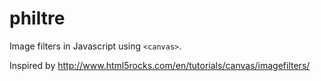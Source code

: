 philtre
=======

Image filters in Javascript using `<canvas>`.

Inspired by http://www.html5rocks.com/en/tutorials/canvas/imagefilters/
